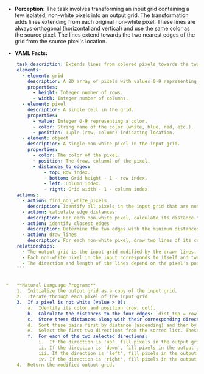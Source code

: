 *   **Perception:** The task involves transforming an input grid containing a few isolated, non-white pixels into an output grid. The transformation adds lines extending from each original non-white pixel. These lines are always orthogonal (horizontal and vertical) and use the same color as the source pixel. The lines extend towards the two nearest edges of the grid from the source pixel's location.

*   **YAML Facts:**
    
```yaml
    task_description: Extends lines from colored pixels towards the two nearest grid edges.
    elements:
      - element: grid
        description: A 2D array of pixels with values 0-9 representing colors.
        properties:
          - height: Integer number of rows.
          - width: Integer number of columns.
      - element: pixel
        description: A single cell in the grid.
        properties:
          - value: Integer 0-9 representing a color.
          - color: String name of the color (white, blue, red, etc.).
          - position: Tuple (row, column) indicating location.
      - element: object
        description: A single non-white pixel in the input grid.
        properties:
          - color: The color of the pixel.
          - position: The (row, column) of the pixel.
          - distances_to_edges:
              - top: Row index.
              - bottom: Grid height - 1 - row index.
              - left: Column index.
              - right: Grid width - 1 - column index.
    actions:
      - action: find_non_white_pixels
        description: Identify all pixels in the input grid that are not white (value > 0).
      - action: calculate_edge_distances
        description: For each non-white pixel, calculate its distance to the top, bottom, left, and right edges.
      - action: identify_closest_edges
        description: Determine the two edges with the minimum distances. Handle ties using a priority order (Top, Left, Bottom, Right).
      - action: draw_lines
        description: For each non-white pixel, draw two lines of its color. One line extends vertically towards the closest top/bottom edge, and the other extends horizontally towards the closest left/right edge, based on the identified closest edges. The lines start from the pixel's original position and end at the grid edge.
    relationships:
      - The output grid is the input grid modified by the drawn lines.
      - Each non-white pixel in the input corresponds to itself and two extending lines in the output.
      - The direction and length of the lines depend on the pixel's position relative to the grid boundaries.
    ```


*   **Natural Language Program:**
    1.  Initialize the output grid as a copy of the input grid.
    2.  Iterate through each pixel of the input grid.
    3.  If a pixel is not white (value > 0):
        a.  Identify its color and position (row, col).
        b.  Calculate the distances to the four edges: `dist_top = row`, `dist_bottom = grid_height - 1 - row`, `dist_left = col`, `dist_right = grid_width - 1 - col`.
        c.  Store these distances along with their corresponding directions: `[(dist_top, 'up'), (dist_bottom, 'down'), (dist_left, 'left'), (dist_right, 'right')]`.
        d.  Sort these pairs first by distance (ascending) and then by a direction priority ('up', 'left', 'down', 'right') for tie-breaking.
        e.  Select the first two directions from the sorted list. These represent the directions towards the two closest edges.
        f.  For each of the two selected directions:
            i.  If the direction is 'up', fill pixels in the output grid with the identified color from `(row, col)` up to `(0, col)`, inclusive.
            ii. If the direction is 'down', fill pixels in the output grid with the identified color from `(row, col)` down to `(grid_height - 1, col)`, inclusive.
            iii. If the direction is 'left', fill pixels in the output grid with the identified color from `(row, col)` left to `(row, 0)`, inclusive.
            iv. If the direction is 'right', fill pixels in the output grid with the identified color from `(row, col)` right to `(row, grid_width - 1)`, inclusive.
    4.  Return the modified output grid.